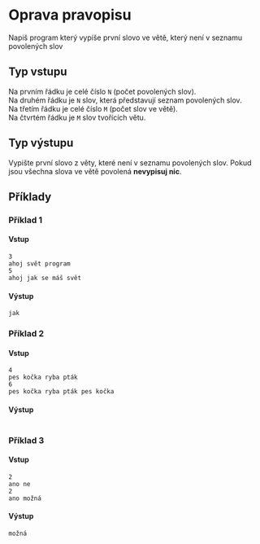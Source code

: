 # Oprava pravopisu

Napiš program který vypíše první slovo ve větě, který není v seznamu povolených slov


## Typ vstupu  
Na prvním řádku je celé číslo `N` (počet povolených slov).  
Na druhém řádku je `N` slov, která představují seznam povolených slov.  
Na třetím řádku je celé číslo `M` (počet slov ve větě).  
Na čtvrtém řádku je `M` slov tvořících větu.  

## Typ výstupu  
Vypište první slovo z věty, které není v seznamu povolených slov. Pokud jsou všechna slova ve větě povolená **nevypisuj nic**.

## Příklady  

### Příklad 1  
#### Vstup  
```
3  
ahoj svět program  
5  
ahoj jak se máš svět  
```  
#### Výstup  
```
jak  
```

### Příklad 2  
#### Vstup  
```
4  
pes kočka ryba pták  
6  
pes kočka ryba pták pes kočka  
```  
#### Výstup  
```

```

### Příklad 3  
#### Vstup  
```
2  
ano ne  
2 
ano možná 
```  
#### Výstup  
```
možná
``` 
